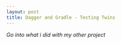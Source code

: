 ```yaml
---
layout: post
title: Dagger and Gradle - Testing Twins
---
```


_Go into what i did with my other project_